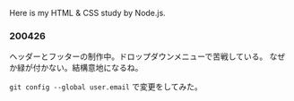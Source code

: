 Here is my HTML & CSS study by Node.js.

### 200426

ヘッダーとフッターの制作中。ドロップダウンメニューで苦戦している。
なぜか緑が付かない。結構意地になるね。

`git config --global user.email`
で変更をしてみた。
